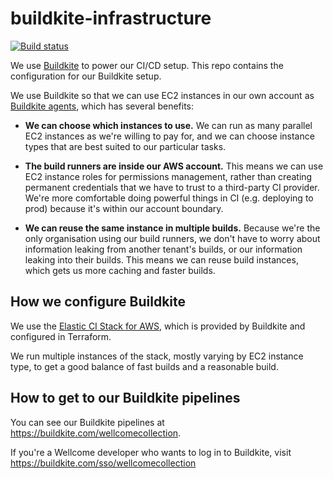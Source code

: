 # buildkite-infrastructure

[![Build status](https://badge.buildkite.com/8f0b5086f09a5fbd3405610566ac66b82ae90005b8268688b2.svg)](https://buildkite.com/wellcomecollection/buildkite-infrastructure)

We use [Buildkite] to power our CI/CD setup.
This repo contains the configuration for our Buildkite setup.

We use Buildkite so that we can use EC2 instances in our own account as [Buildkite agents][agents], which has several benefits:

*   **We can choose which instances to use.**
    We can run as many parallel EC2 instances as we're willing to pay for, and we can choose instance types that are best suited to our particular tasks.

*   **The build runners are inside our AWS account.**
    This means we can use EC2 instance roles for permissions management, rather than creating permanent credentials that we have to trust to a third-party CI provider.
    We're more comfortable doing powerful things in CI (e.g. deploying to prod) because it's within our account boundary.

*   **We can reuse the same instance in multiple builds.**
    Because we're the only organisation using our build runners, we don't have to worry about information leaking from another tenant's builds, or our information leaking into their builds.
    This means we can reuse build instances, which gets us more caching and faster builds.

[Buildkite]: https://buildkite.com/wellcomecollection
[agents]: https://buildkite.com/docs/agent/v3



## How we configure Buildkite

We use the [Elastic CI Stack for AWS][elastic_ci], which is provided by Buildkite and configured in Terraform.

We run multiple instances of the stack, mostly varying by EC2 instance type, to get a good balance of fast builds and a reasonable build.

[elastic_ci]: https://buildkite.com/docs/agent/v3/elastic-ci-aws/elastic-ci-stack-overview



## How to get to our Buildkite pipelines

You can see our Buildkite pipelines at <https://buildkite.com/wellcomecollection>.

If you're a Wellcome developer who wants to log in to Buildkite, visit <https://buildkite.com/sso/wellcomecollection>
